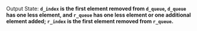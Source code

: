 Output State: **`d_index` is the first element removed from `d_queue`, `d_queue` has one less element, and `r_queue` has one less element or one additional element added; `r_index` is the first element removed from `r_queue`.**